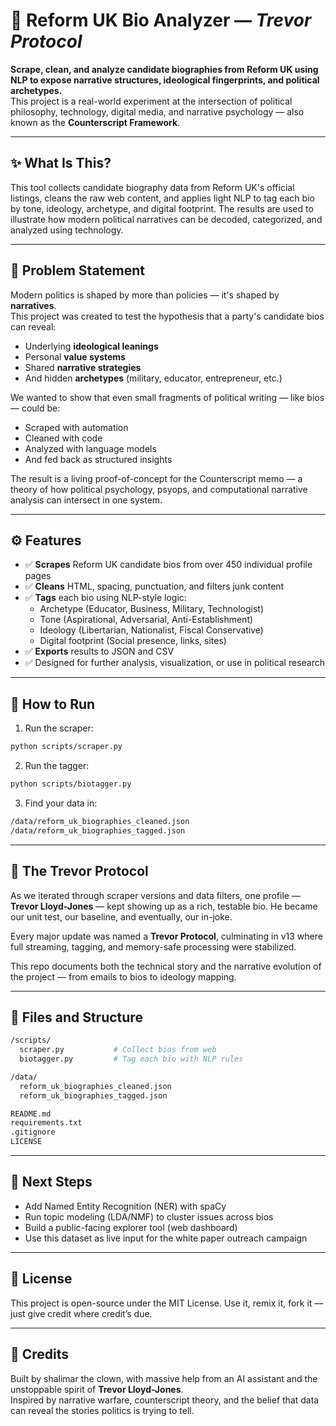 # 🧠 Reform UK Bio Analyzer — *Trevor Protocol*

**Scrape, clean, and analyze candidate biographies from Reform UK using NLP to expose narrative structures, ideological fingerprints, and political archetypes.**  
This project is a real-world experiment at the intersection of political philosophy, technology, digital media, and narrative psychology — also known as the **Counterscript Framework**.

---

## ✨ What Is This?

This tool collects candidate biography data from Reform UK's official listings, cleans the raw web content, and applies light NLP to tag each bio by tone, ideology, archetype, and digital footprint. The results are used to illustrate how modern political narratives can be decoded, categorized, and analyzed using technology.

---

## 🎯 Problem Statement

Modern politics is shaped by more than policies — it's shaped by **narratives**.  
This project was created to test the hypothesis that a party's candidate bios can reveal:
- Underlying **ideological leanings**
- Personal **value systems**
- Shared **narrative strategies**
- And hidden **archetypes** (military, educator, entrepreneur, etc.)

We wanted to show that even small fragments of political writing — like bios — could be:
- Scraped with automation
- Cleaned with code
- Analyzed with language models
- And fed back as structured insights

The result is a living proof-of-concept for the Counterscript memo — a theory of how political psychology, psyops, and computational narrative analysis can intersect in one system.

---

## ⚙️ Features

- ✅ **Scrapes** Reform UK candidate bios from over 450 individual profile pages
- ✅ **Cleans** HTML, spacing, punctuation, and filters junk content
- ✅ **Tags** each bio using NLP-style logic:
  - Archetype (Educator, Business, Military, Technologist)
  - Tone (Aspirational, Adversarial, Anti-Establishment)
  - Ideology (Libertarian, Nationalist, Fiscal Conservative)
  - Digital footprint (Social presence, links, sites)
- ✅ **Exports** results to JSON and CSV
- ✅ Designed for further analysis, visualization, or use in political research

---

## 🧰 How to Run

1. Run the scraper:

```bash
python scripts/scraper.py
```

2. Run the tagger:

```bash
python scripts/biotagger.py
```

3. Find your data in:

```bash
/data/reform_uk_biographies_cleaned.json
/data/reform_uk_biographies_tagged.json
```

---

## 🧠 The Trevor Protocol

As we iterated through scraper versions and data filters, one profile — **Trevor Lloyd-Jones** — kept showing up as a rich, testable bio. He became our unit test, our baseline, and eventually, our in-joke.

Every major update was named a **Trevor Protocol**, culminating in v13 where full streaming, tagging, and memory-safe processing were stabilized.

This repo documents both the technical story and the narrative evolution of the project — from emails to bios to ideology mapping.

---

## 📁 Files and Structure

```bash
/scripts/
  scraper.py           # Collect bios from web
  biotagger.py         # Tag each bio with NLP rules

/data/
  reform_uk_biographies_cleaned.json
  reform_uk_biographies_tagged.json

README.md
requirements.txt
.gitignore
LICENSE
```

---

## 🧪 Next Steps

- Add Named Entity Recognition (NER) with spaCy
- Run topic modeling (LDA/NMF) to cluster issues across bios
- Build a public-facing explorer tool (web dashboard)
- Use this dataset as live input for the white paper outreach campaign

---

## 📜 License

This project is open-source under the MIT License. Use it, remix it, fork it — just give credit where credit’s due.

---

## 🙌 Credits

Built by shalimar the clown, with massive help from an AI assistant and the unstoppable spirit of **Trevor Lloyd-Jones**.  
Inspired by narrative warfare, counterscript theory, and the belief that data can reveal the stories politics is trying to tell.
